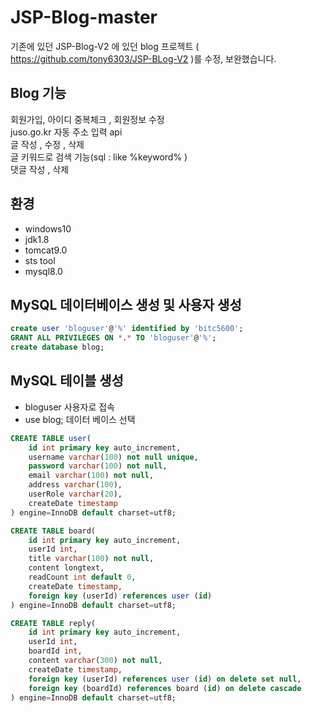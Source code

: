 # JSP-Blog-master
기존에 있던 JSP-Blog-V2 에 있던 blog 프로젝트 ( https://github.com/tony6303/JSP-BLog-V2 )를 수정, 보완했습니다.

## Blog 기능
회원가입, 아이디 중복체크 , 회원정보 수정  
juso.go.kr 자동 주소 입력 api  
글 작성 , 수정 , 삭제  
글 키워드로 검색 기능(sql : like %keyword% )  
댓글 작성 , 삭제

## 환경

- windows10
- jdk1.8
- tomcat9.0
- sts tool
- mysql8.0

## MySQL 데이터베이스 생성 및 사용자 생성

```sql
create user 'bloguser'@'%' identified by 'bitc5600';
GRANT ALL PRIVILEGES ON *.* TO 'bloguser'@'%';
create database blog;
```

## MySQL 테이블 생성

- bloguser 사용자로 접속
- use blog; 데이터 베이스 선택

```sql
CREATE TABLE user(
    id int primary key auto_increment,
    username varchar(100) not null unique,
    password varchar(100) not null,
    email varchar(100) not null,
    address varchar(100),
    userRole varchar(20),
    createDate timestamp
) engine=InnoDB default charset=utf8;

CREATE TABLE board(
    id int primary key auto_increment,
    userId int,
    title varchar(100) not null,
    content longtext,
    readCount int default 0,
    createDate timestamp,
    foreign key (userId) references user (id)
) engine=InnoDB default charset=utf8;

CREATE TABLE reply(
    id int primary key auto_increment,
    userId int,
    boardId int,
    content varchar(300) not null,
    createDate timestamp,
    foreign key (userId) references user (id) on delete set null,
    foreign key (boardId) references board (id) on delete cascade
) engine=InnoDB default charset=utf8;
```



